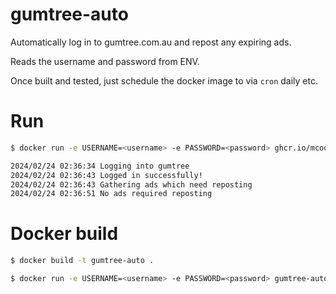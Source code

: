 # gumtree-auto

Automatically log in to gumtree.com.au and repost any expiring ads. 

Reads the username and password from ENV. 

Once built and tested, just schedule the docker image to via `cron` daily etc.

# Run

```sh
$ docker run -e USERNAME=<username> -e PASSWORD=<password> ghcr.io/mcoops/gumtree-auto:latest

2024/02/24 02:36:34 Logging into gumtree
2024/02/24 02:36:43 Logged in successfully!
2024/02/24 02:36:43 Gathering ads which need reposting
2024/02/24 02:36:51 No ads required reposting
```

# Docker build

```sh
$ docker build -t gumtree-auto .

$ docker run -e USERNAME=<username> -e PASSWORD=<password> gumtree-auto
```
